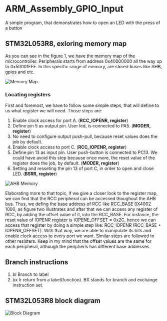 # ARM_Assembly_GPIO_Input
A simple program, that demonstrates how to open an LED with the press of a button
## STM32L053R8, exloring memory map
As you can see in the figure 1, we have the memory map of the microcontroller. Peripherals starts from address 0x40000000 all the way up to 0x50001FFF.
In this specific range of memory, are stored buses like AHB, gpios and etc. 

![Memory Map](https://github.com/nikosgri/ARM_Assembly_GPIO_Input/blob/master/img/Screenshot%202023-12-25%20at%204.06.16%20PM.png)

### Locating registers
First and foremost, we have to follow some simple steps, that will define to us what register we will need. Those steps are:
1) Enable clock access for port A.   (**RCC_IOPENR, register**)
2) Define pin 5 as output pin. User led, is connected to PA5. (**MODER, register**)
3) No need to configure output push-pull, because reset values does the job by default.
4) Enable clock access to port C.   (**RCC_IOPENR, register**)
5) Define pin 13 as input pin. User push-button is connected to PC13. We could have avoid this step because once more, the reset value of the register does the job, by default. (**MODER, register**)
6) Setting and resseting the pin 13 of port C, in order to open and close LED. (**BSRR, register**)
   
![AHB Memory](https://github.com/nikosgri/ARM_Assembly_GPIO_Input/blob/master/img/Screenshot%202023-12-25%20at%204.33.58%20PM.png)

Elaborating more to that topic, if we give a closer look to the register map, we can find that the RCC peripheral can be accessed thoughout the AHB bus. Thus, we defing the base address of RCC  like RCC_BASE 0X4002 1000, as figure two illustrates and after that we can access any register of RCC, by adding the offset value of it, into the RCC_BASE. For instance, the reset value of IOPENR register is IOPENE_OFFSET = 0x2C, hence we can access that register by doing a simple step like: RCC_IOPENR (RCC_BASE + IOPENR_OFFSET). With that way, we are able to manipulate its bits and enable clock access to every port we want. Similar steps are followed to other resisters. Keep in my mind that the offset values are the same for each peripheral, although the peripherls has different base addresses. 

## Branch instructions
1) bl  Branch to label
2) bx  lr return from a label(function). BX stands for  branch and exchange instruction set.

## STM32L053R8 block diagram
![Block Diagram](https://github.com/nikosgri/ARM_Assembly_GPIO_Input/blob/master/img/Screenshot%202023-12-25%20at%204.35.43%20PM.png)
